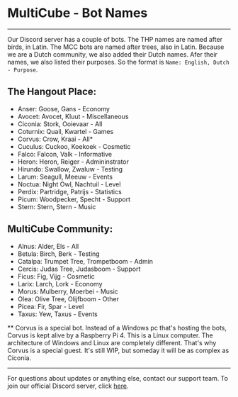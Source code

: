 # MultiCube - Bot Names

----------------------------------------

Our Discord server has a couple of bots. The THP names are named after birds, in Latin. The MCC bots are named after trees, also in Latin. Because we are a Dutch community, we also added their Dutch names. Afer their names, we also listed their purposes. So the format is `Name: English, Dutch - Purpose`.

## The Hangout Place:

- Anser: Goose, Gans - Economy
- Avocet: Avocet, Kluut - Miscellaneous
- Ciconia: Stork, Ooievaar - All
- Coturnix: Quail, Kwartel - Games
- Corvus: Crow, Kraai - All*
- Cuculus: Cuckoo, Koekoek - Cosmetic
- Falco: Falcon, Valk - Informative
- Heron: Heron, Reiger - Admininstrator
- Hirundo: Swallow, Zwaluw - Testing
- Larum: Seagull, Meeuw - Events
- Noctua: Night Owl, Nachtuil - Level
- Perdix: Partridge, Patrijs - Statistics
- Picum: Woodpecker, Specht - Support
- Stern: Stern, Stern - Music

## MultiCube Community:

- Alnus: Alder, Els - All
- Betula: Birch, Berk - Testing
- Catalpa: Trumpet Tree, Trompetboom - Admin
- Cercis: Judas Tree, Judasboom - Support
- Ficus: Fig, Vijg - Cosmetic
- Larix: Larch, Lork - Economy
- Morus: Mulberry, Moerbei - Music
- Olea: Olive Tree, Olijfboom - Other
- Picea: Fir, Spar - Level
- Taxus: Yew, Taxus - Events

** Corvus is a special bot. Instead of a Windows pc that's hosting the bots, Corvus is kept alive by a Raspberry Pi 4. This is a Linux computer. The architecture of Windows and Linux are completely different. That's why Corvus is a special guest. It's still WIP, but someday it will be as complex as Ciconia.

----------------------------------------

For questions about updates or anything else, contact our support team.
To join our official Discord server, click [here](https://discord.gg/VSE75WkgFM).
